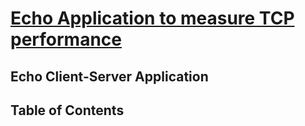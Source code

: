 # <b><u>Echo Application to measure TCP performance</u></b>

## <b>Echo Client-Server Application</b>

## Table of Contents
